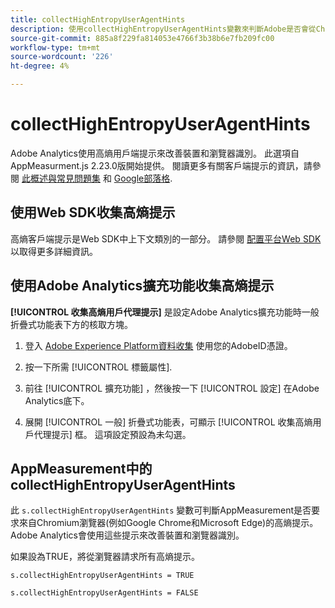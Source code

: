 ```yaml
---
title: collectHighEntropyUserAgentHints
description: 使用collectHighEntropyUserAgentHints變數來判斷Adobe是否會從Chromium瀏覽器(例如Google Chrome和Microsoft Edge)要求高熵提示。
source-git-commit: 885a8f229fa814053e4766f3b38b6e7fb209fc00
workflow-type: tm+mt
source-wordcount: '226'
ht-degree: 4%

---
```



# collectHighEntropyUserAgentHints

Adobe Analytics使用高熵用戶端提示來改善裝置和瀏覽器識別。 此選項自AppMeasurment.js 2.23.0版開始提供。 閱讀更多有關客戶端提示的資訊，請參閱 [此概述與常見問題集](/help/technotes/client-hints.md) 和 [Google部落格](https://web.dev/user-agent-client-hints/).

## 使用Web SDK收集高熵提示

高熵客戶端提示是Web SDK中上下文類別的一部分。 請參閱 [配置平台Web SDK](https://experienceleague.adobe.com/docs/experience-platform/edge/fundamentals/configuring-the-sdk.html?lang=en) 以取得更多詳細資訊。

## 使用Adobe Analytics擴充功能收集高熵提示

**[!UICONTROL 收集高熵用戶代理提示]** 是設定Adobe Analytics擴充功能時一般折疊式功能表下方的核取方塊。

1. 登入 [Adobe Experience Platform資料收集](https://experience.adobe.com/#/@adobepm/data-collection) 使用您的AdobeID憑證。

1. 按一下所需 [!UICONTROL 標籤屬性].

1. 前往 [!UICONTROL 擴充功能] ，然後按一下 [!UICONTROL 設定] 在Adobe Analytics底下。

1. 展開 [!UICONTROL 一般] 折疊式功能表，可顯示 [!UICONTROL 收集高熵用戶代理提示] 框。 這項設定預設為未勾選。

## AppMeasurement中的collectHighEntropyUserAgentHints

此 `s.collectHighEntropyUserAgentHints` 變數可判斷AppMeasurement是否要求來自Chromium瀏覽器(例如Google Chrome和Microsoft Edge)的高熵提示。 Adobe Analytics會使用這些提示來改善裝置和瀏覽器識別。

如果設為TRUE，將從瀏覽器請求所有高熵提示。

`s.collectHighEntropyUserAgentHints = TRUE`

`s.collectHighEntropyUserAgentHints = FALSE`
